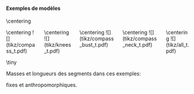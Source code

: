 #### Exemples de modèles

\centering

<div class="columns" pos="b">
<div class="column" width="20%">
\centering
![](tikz/compass_t.pdf)
</div>
<div class="column" width="20%">
\centering
![](tikz/knees_t.pdf)
</div>
<div class="column" width="20%">
\centering
![](tikz/compass_bust_t.pdf)
</div>
<div class="column" width="20%">
\centering
![](tikz/compass_neck_t.pdf)
</div>
<div class="column" width="20%">
\centering
![](tikz/all_t.pdf)
</div>
</div>

\tiny

Masses et longueurs des segments dans ces exemples:

fixes et anthropomorphiques.
